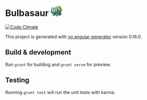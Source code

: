 # Bulbasaur ![Bulbasaur](cryptonym.png)

[![Code Climate](https://codeclimate.com/github/braxtondiggs/Bulbasaur/badges/gpa.svg)](https://codeclimate.com/github/braxtondiggs/Bulbasaur)

This project is generated with [yo angular generator](https://github.com/yeoman/generator-angular)
version 0.16.0.

## Build & development

Run `grunt` for building and `grunt serve` for preview.

## Testing

Running `grunt test` will run the unit tests with karma.
